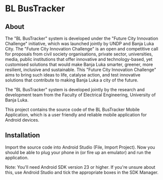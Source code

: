 # BL BusTracker

## About

The "BL BusTracker" system is developed under the "Future City Innovation Challenge" initiative, which was launched jointly by UNDP and Banja Luka City. The "Future City Innovation Challenge" is an open and competitive call for proposals from civil society organisations, private sector, universities, media, public institutions that offer innovative and technology-based, yet customised solutions that would make Banja Luka smarter, greener, more resilient, inclusive and sustainable. This "Future City Innovation Challenge" aims to bring such ideas to life, catalyse action, and test innovative solutions that contribute to making Banja Luka a city of the future.

The "BL BusTracker" system is developed jointly by the research and development team from the Faculty of Electrical Engineering, University of Banja Luka.

This project contains the source code of the BL BusTracker Mobile Application, which is a user friendly and reliable mobile application for Android devices.


## Installation

Import the source code into Android Studio (File, Import Project).
Now you should be able to plug your phone in (or fire up an emulator) and run the application.

Note: You'll need Android SDK version 23 or higher. If you're unsure about this, use Android Studio and tick the appropriate boxes in the SDK Manager.


